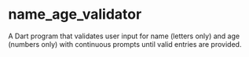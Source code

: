 # name_age_validator
A Dart program that validates user input for name (letters only) and age (numbers only) with continuous prompts until valid entries are provided.
